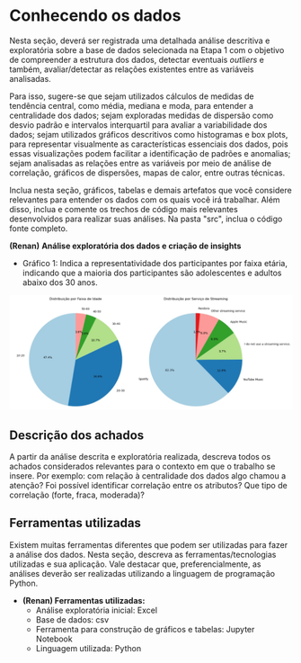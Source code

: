 # Conhecendo os dados

Nesta seção, deverá ser registrada uma detalhada análise descritiva e exploratória sobre a base de dados selecionada na Etapa 1 com o objetivo de compreender a estrutura dos dados, detectar eventuais _outliers_ e também, avaliar/detectar as relações existentes entre as variáveis analisadas.

Para isso, sugere-se que sejam utilizados cálculos de medidas de tendência central, como média, mediana e moda, para entender a centralidade dos dados; sejam exploradas medidas de dispersão como desvio padrão e intervalos interquartil para avaliar a variabilidade dos dados; sejam utilizados gráficos descritivos como histogramas e box plots, para representar visualmente as características essenciais dos dados, pois essas visualizações podem facilitar a identificação de padrões e anomalias; sejam analisadas as relações entre as variáveis por meio de análise de correlação, gráficos de dispersões, mapas de calor, entre outras técnicas. 

Inclua nesta seção, gráficos, tabelas e demais artefatos que você considere relevantes para entender os dados com os quais você irá trabalhar.  Além disso, inclua e comente os trechos de código mais relevantes desenvolvidos para realizar suas análises. Na pasta "src", inclua o código fonte completo.

**(Renan)**
**Análise exploratória dos dados e criação de insights**
* Gráfico 1: Indica a representatividade dos participantes por faixa etária,  indicando que a maioria dos participantes são adolescentes e adultos abaixo dos 30 anos.

![Gráficos por faixa de idade e streaming](img/graf_1_r.jpg)

## Descrição dos achados

A partir da análise descrita e exploratória realizada, descreva todos os achados considerados relevantes para o contexto em que o trabalho se insere. Por exemplo: com relação à centralidade dos dados algo chamou a atenção? Foi possível identificar correlação entre os atributos? Que tipo de correlação (forte, fraca, moderada)? 

## Ferramentas utilizadas

Existem muitas ferramentas diferentes que podem ser utilizadas para fazer a análise dos dados. Nesta seção, descreva as ferramentas/tecnologias utilizadas e sua aplicação. Vale destacar que, preferencialmente, as análises deverão ser realizadas utilizando a linguagem de programação Python.

  * **(Renan) Ferramentas utilizadas:**
    * Análise exploratória inicial: Excel
    * Base de dados: csv
    * Ferramenta para construção de gráficos e tabelas: Jupyter Notebook
    * Linguagem utilizada: Python

